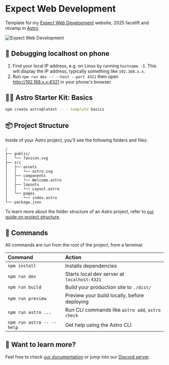 # Expect Web Development

Template for my [Expect Web Development](https://talpitoo.com/expect-agency/) website, 2025 facelift and revamp in [Astro](https://astro.build/).

![Expect Web Development](https://talpitoo.com/expect-agency/img/cover-accent1200x630.png "Expect Web Development")

## 📲 Debugging localhost on phone

1. Find your local IP address, e.g. on Linux by running `hostname -I`. This will display the IP address, typically something like `192.168.x.x`.
2. Run `npm run dev -- --host --port 4321` then open http://192.168.x.x:4321 in your phone's browser.

## 🧑‍🚀 Astro Starter Kit: Basics

```sh
npm create astro@latest -- --template basics
```

## 📦 Project Structure

Inside of your Astro project, you'll see the following folders and files:

```text
/
├── public/
│   └── favicon.svg
├── src
│   ├── assets
│   │   └── astro.svg
│   ├── components
│   │   └── Welcome.astro
│   ├── layouts
│   │   └── Layout.astro
│   └── pages
│       └── index.astro
└── package.json
```

To learn more about the folder structure of an Astro project, refer to [our guide on project structure](https://docs.astro.build/en/basics/project-structure/).

## 🧞 Commands

All commands are run from the root of the project, from a terminal:

| Command                   | Action                                           |
| :------------------------ | :----------------------------------------------- |
| `npm install`             | Installs dependencies                            |
| `npm run dev`             | Starts local dev server at `localhost:4321`      |
| `npm run build`           | Build your production site to `./dist/`          |
| `npm run preview`         | Preview your build locally, before deploying     |
| `npm run astro ...`       | Run CLI commands like `astro add`, `astro check` |
| `npm run astro -- --help` | Get help using the Astro CLI                     |

## 👀 Want to learn more?

Feel free to check [our documentation](https://docs.astro.build) or jump into our [Discord server](https://astro.build/chat).
